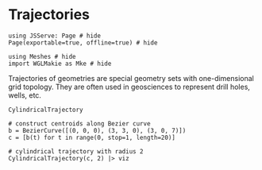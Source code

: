 # Trajectories

```@example trajec
using JSServe: Page # hide
Page(exportable=true, offline=true) # hide
```

```@example trajec
using Meshes # hide
import WGLMakie as Mke # hide
```

Trajectories of geometries are special geometry sets
with one-dimensional grid topology. They are often
used in geosciences to represent drill holes, wells,
etc.

```@docs
CylindricalTrajectory
```

```@example trajec
# construct centroids along Bezier curve
b = BezierCurve([(0, 0, 0), (3, 3, 0), (3, 0, 7)])
c = [b(t) for t in range(0, stop=1, length=20)]

# cylindrical trajectory with radius 2
CylindricalTrajectory(c, 2) |> viz
```
